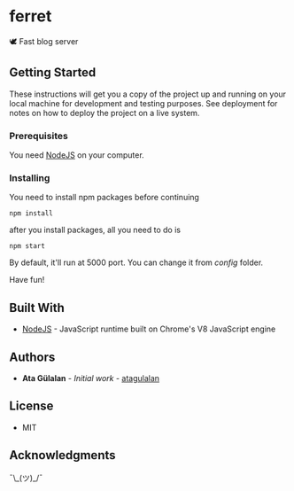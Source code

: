 # ferret
🕊️ Fast blog server

## Getting Started

These instructions will get you a copy of the project up and running on your local machine for development and testing purposes. See deployment for notes on how to deploy the project on a live system.

### Prerequisites

You need [NodeJS](https://nodejs.org/en/download/) on your computer.

### Installing

You need to install npm packages before continuing

```
npm install
```

after you install packages, all you need to do is

```
npm start
```

By default, it'll run at 5000 port. You can change it from _config_ folder.

Have fun!


## Built With

* [NodeJS](https://nodejs.org/en/) - JavaScript runtime built on Chrome's V8 JavaScript engine

## Authors

* **Ata Gülalan** - *Initial work* - [atagulalan](https://github.com/atagulalan)

## License

* MIT

## Acknowledgments

¯\\\_(ツ)\_/¯